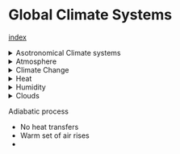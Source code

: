 
# Global Climate Systems

[index](index.md) </br>







<details> <summary>Asotronomical Climate systems</summary>

- Controlled by the sun and earth's orbit
- Sunspots, solar flares, solar wind
- More sunspots means more solar energy (UV Rays)



Milankovitch Cyles:
- Changes in eccentricity, 100,000 year cycles
    - Perihelion is closest to the sun
    - Aphelion is furthest from the sun
- Axial precession (wobble) 26,000 year cycles
- Obliquity (tilt) 41,000 year cycles
    - Summer solstice is minimum tilt
    - Winter solstace is maximum tilt
    - Autumnal & Vernal Equanox is near zero tilt


Solar Declanation
- Zenith (degrees away from vertical line)
- Azumuth (north south angle measured from ground)
- Altitude
- Affected by
    - Latitude
    - Time of day
    - Time of year



</summary> </details>








<details> <summary>Atmosphere</summary>

Origin of the Atmosphere
- Almost entirely CO2 & water vapor
- Almost no oxygen




Thermosphere
- hot on top
- cold on bottom
- mesopause at bottom

Mesosphere
- cold on top
- hot on bottom
- meteors burn up here
- Stratopause at bottom

Stratosphere
- hot on top
- cold on bottom
- maximum ozone here
- tropopause at bottom

Troposphere
- hot on bottom
- cold on top




Nitrogen Cycle
- 78% of the atmosphere is nitrogen


</summary> </details>


<details> <summary>Climate Change</summary>


Greenhouse effect
- CO2 absorts solar radiation
- Traps heat

Methane
- 28x more heat absorbing than co2
- 9 years in atmosphere before absorption

Water vapor
- Weather is the water cycle. 

Particulates
- Solid dust





PV = nRT

P is the pressue of the gas 
V Is the volume of the gas
T is the temperature of the gas
N is the number of miles
 R is the gas constant

 $l \atm k^{-1} mol^{-1}$

<hr>

## Non-greenhouse gasses
Nitrogen cycle
- Nitrification is a microbial process where amonia oxidises
- Denitrification is where nitrates become nitrogen gas


Oxygen cycle
- 21% of the atmosphere is oxygen
- Plants convert co2 to oxygen
- People convert oxygen to co2






</summary> </details>



<details> <summary>Heat</summary>


Stephan-Boltzman law
$P = \sigma T^4$


Wein's law
$\lambda max = \frac{2897}{T}$






Long wave Lengths - $10^2 - 10^6$ </br>

Short wave lengths - $10^{22} - 10^{24}$


Latent Heat
- The temperature (or energy) at which a phase change occurs



Heat of Fusion - Heat necessary to completely melt a solid into a liquid
Heat of vaporization - heat necessary to vaporize liquid into gas

vapor pressure - Pressure exerted by water molucules in the atmosphere 
- Dalton's law



dew point - temperature at which saturation occurs
- Where there's enough cloud water for rain to start



</summary> </details>



<details> <summary>Humidity</summary>





Subsidence Inversion - Slow sinking air
Frontal Inversion
- Warm air and layerd clouds 
Nocurnal Inverson
Tropopause Inversion`


Relative humidity
- Ammount of water vapor relative to saturation
- Ratio: quantity over density
- q/d




Dryness index




AMT

NSP - Normal summer precipitation

NAP - Annual preceipitation





A - 18c or higher </br>
B. 70% or more annual precipitation



</summary> </details>


<details> <summary>Clouds</summary>


Convective CUrrents - Warm air rises, cool air sinks.


Frontal - A cold front pushes warm air upward.

Orographic - Mountains create a barrior or 'rain shadow' which keeps the rain away.

Convergent - Surface low pressure systems attract warmer air, which all rises in the same spot.



High clouds
- Cirrus
- - Cirrocumulus
- Cirrostratus

Middle Clouds
= Altostratus
Altocumulus
cumulonimbus


Low clouds
- Stratocululus
- Cumulus
- Stratus
- Nimbostratus



Asperatas cloud - created by instability in the atmosphere, lots of air flows </br>
Mamatus - Quickly decenting cold air, usually occur after a storm </br>
Wall cloud - Decending turbuland air, causes tornados  </br>
Shelf cloud - on the front end of a thunderstorm, caused by high winds </br>





- Cirus or ciro means 'high'
- Alto means medium
- Strato means low
- Nimbo means rain
- Cumulus is like a collection of small clouds


- Softer rounded edges mean a shrinking cloud
- Sharper jagged edges mean a growing cloud


</summary> </details>



Adiabatic process
- No heat transfers
- Warm set of air rises
-
